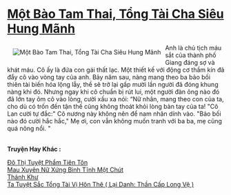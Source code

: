 <a href="https://truyenwiki.net/mot-bao-tam-thai-tong-tai-cha-sieu-hung-manh.36169/" title="Một Bào Tam Thai, Tổng Tài Cha Siêu Hung Mãnh"><h1>Một Bào Tam Thai, Tổng Tài Cha Siêu Hung Mãnh</h1></a><div style="display:table"><img align="right" style="float: left; padding: 10px;" src="https://truyenwiki.net/a/img/str/src/36169.jpg" alt="Một Bào Tam Thai, Tổng Tài Cha Siêu Hung Mãnh">Anh là chủ tịch máu sắt của thành phố Giang đáng sợ và khát máu. Cô ấy là đứa con gái thất lạc. Một thiết kế với động cơ thầm kín đã đẩy cô vào vòng tay của anh. Bảy năm sau, nàng mang theo ba bảo bối thiên tài biến hóa lộng lẫy, thề sẽ trở lại gấp mười lần người đã đóng khung nàng khi đó. Nhưng ngay khi cô chuẩn bị rút lui, một người đàn ông nào đó đã lớn tay ôm cô vào lòng, cười xấu xa nói: “Nữ nhân, mang theo con của ta, cho dù có trốn đến tận thế cũng không thoát khỏi lòng bàn tay của ta! "Cô Lan cười tự đắc:" Cô nương này không nên để nam nhân dính vào. "Bảo bối nào đó cười hắc hắc," Mẹ ơi, con vẫn không muốn tranh với ba ba, mẹ cũng quá nông nổi. "</div><p><br><b>Truyện Hay Khác :</b></p><a href="https://truyenwiki.net/do-thi-tuyet-pham-tien-ton.35580/" alt="Đô Thị Tuyệt Phẩm Tiên Tôn">Đô Thị Tuyệt Phẩm Tiên Tôn</a><br/><a href="https://github.com/nownovels/wikidich/tree/master/truyenhay/34996" alt="Mau Xuyên Nữ Xứng Bình Tĩnh Một Chút">Mau Xuyên Nữ Xứng Bình Tĩnh Một Chút</a><br/><a href="https://sangtacviet.wordpress.com/2020/10/22/thanh-khu/" alt="Thánh Khư">Thánh Khư</a><br/><a href="https://github.com/nownovels/wikidich/tree/master/truyenhay/35016" alt="Ta Tuyệt Sắc Tổng Tài Vị Hôn Thê ( Lại Danh: Thần Cấp Long Vệ )">Ta Tuyệt Sắc Tổng Tài Vị Hôn Thê ( Lại Danh: Thần Cấp Long Vệ )</a><br/>